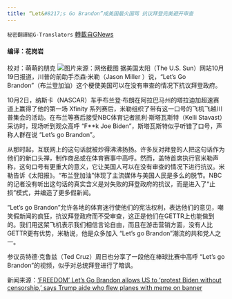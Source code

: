 ```yaml
---
title: “Let&#8217;s Go Brandon”成美国最火国骂 抗议拜登完美避开审查
---
```

`秘密翻譯組G-Translators` [轉載自GNews](https://gnews.org/zh-hans/1605305/)

#### 编译：花岗岩
校对：萌萌的朋克
![](https://assets.gnews.org/wp-content/uploads/2021/10/7-12.jpg)图片来源：网络截图
据美国太阳（The U.S. Sun）网站10月19日报道，川普的前助手杰森·米勒（Jason Miller  ）说，“Let’s Go Brandon”（布兰登加油）这个梗使美国可以在没有审查的情况下抗议拜登政府。

10月2日，纳斯卡（NASCAR）车手布兰登·布朗在阿拉巴马州的塔拉迪加超速赛道上赢得了他的第一场 Xfinity 系列赛后，米勒组织了带有这一口号的飞机飞越川普集会的活动。在布兰等赛后接受NBC体育记者凯利·斯塔瓦斯特（Kelli Stavast）采访时，现场听到观众高呼 “F\*\*k Joe Biden”，斯塔瓦斯特似乎听错了口号，声称人群在说 “Let’s go Brandon”。

从那时起，互联网上的这句话就被炒得沸沸扬扬。许多反对拜登的人把这句话作为他们的新口头禅，制作商品或在体育赛事中高呼。然而，盖特首席执行官米勒声称，这句口号有更重大的意义，它让美国人可以在没有审查的情况下进行抗议。米勒告诉《太阳报》。“布兰登加油”体现了主流媒体与美国人民是多么的脱节。NBC的记者没有听出这句话的真实含义是对失败的拜登政府的抗议，而是进入了“止损”模式，并编造了更多假新闻。

“Let’s go Brandon”允许各地的体育迷行使他们的宪法权利，表达他们的意见，嘲笑假新闻的疯狂，抗议拜登政府而不受审查，这正是他们在GETTR上也能做到的。我们用这架飞机表示我们相信言论自由，而且在游击营销方面，没有人比GETTR更有优势，米勒说，他是众多加入 “Let’s go Brandon”潮流的共和党人之一。

参议员特德·克鲁兹（Ted Cruz）周日也分享了一段他在棒球比赛中高呼 “Let’s go Brandon”的视频，似乎对总统拜登进行了暗讽。

新闻来源：[‘FREEDOM’ Let’s Go Brandon allows US to ‘protest Biden without censorship,’ says Trump aide who flew planes with meme on banner](https://www.the-sun.com/news/3889229/lets-go-brandon-jason-miller/)
